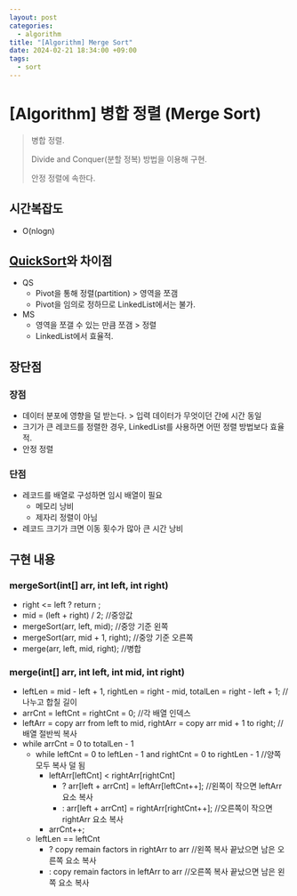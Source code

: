 ```yaml
---
layout: post
categories:
  - algorithm
title: "[Algorithm] Merge Sort"
date: 2024-02-21 18:34:00 +09:00
tags:
  - sort
---
```

# \[Algorithm] 병합 정렬 (Merge Sort)

>병합 정렬.
>
>Divide and Conquer(분할 정복) 방법을 이용해 구현.
>
>안정 정렬에 속한다.

## 시간복잡도
- O(nlogn)

## [QuickSort](2024-02-21-quicksort.md)와 차이점
- QS
	- Pivot을 통해 정렬(partition) > 영역을 쪼갬
	- Pivot을 임의로 정하므로 LinkedList에서는 불가.
- MS
	- 영역을 쪼갤 수 있는 만큼 쪼갬 > 정렬
	- LinkedList에서 효율적.

## 장단점

### 장점
- 데이터 분포에 영향을 덜 받는다. > 입력 데이터가 무엇이던 간에 시간 동일
- 크기가 큰 레코드를 정렬한 경우, LinkedList를 사용하면 어떤 정렬 방법보다 효율적.
- 안정 정렬
### 단점
- 레코드를 배열로 구성하면 임시 배열이 필요
	- 메모리 낭비
	- 제자리 정렬이 아님
- 레코드 크기가 크면 이동 횟수가 많아 큰 시간 낭비

## 구현 내용

### mergeSort(int[] arr, int left, int right)
- right <= left ? return ;
- mid = (left + right) / 2; //중앙값
- mergeSort(arr, left, mid); //중앙 기준 왼쪽
- mergeSort(arr, mid + 1, right); //중앙 기준 오른쪽
- merge(arr, left, mid, right); //병합

### merge(int[] arr, int left, int mid, int right)
- leftLen = mid - left + 1, rightLen = right - mid, totalLen = right - left + 1; //나누고 합칠 길이
- arrCnt = leftCnt = rightCnt = 0; //각 배열 인덱스
- leftArr = copy arr from left to mid, rightArr = copy arr mid + 1 to right; //배열 절반씩 복사
- while arrCnt = 0 to totalLen - 1
	- while leftCnt = 0 to leftLen - 1 and rightCnt = 0 to rightLen - 1 //양쪽 모두 복사 덜 됨
		- leftArr\[leftCnt] < rightArr\[rightCnt]
			- ? arr\[left + arrCnt] = leftArr\[leftCnt++]; //왼쪽이 작으면 leftArr 요소 복사
			- : arr\[left + arrCnt] = rightArr\[rightCnt++]; //오른쪽이 작으면 rightArr 요소 복사
		- arrCnt++;
	- leftLen == leftCnt
		- ? copy remain factors in rightArr to arr //왼쪽 복사 끝났으면 남은 오른쪽 요소 복사
		- : copy remain factors in leftArr to arr //오른쪽 복사 끝났으면 남은 왼쪽 요소 복사